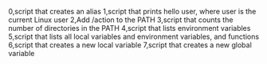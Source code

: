 0,script that creates an alias
1,script that prints hello user, where user is the current Linux user
2,Add /action to the PATH
3,script that counts the number of directories in the PATH
4,script that lists environment variables
5,script that lists all local variables and environment variables, and functions
6,script that creates a new local variable
7,script that creates a new global variable
